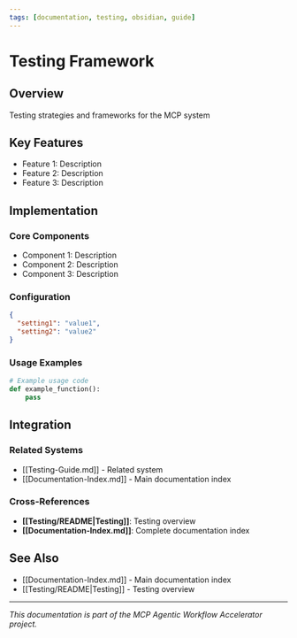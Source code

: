 ```yaml
---
tags: [documentation, testing, obsidian, guide]
---
```

# Testing Framework

## Overview

Testing strategies and frameworks for the MCP system

## Key Features

- Feature 1: Description
- Feature 2: Description  
- Feature 3: Description

## Implementation

### Core Components

- Component 1: Description
- Component 2: Description
- Component 3: Description

### Configuration

```json
{
  "setting1": "value1",
  "setting2": "value2"
}
```

### Usage Examples

```python
# Example usage code
def example_function():
    pass
```

## Integration

### Related Systems

- [[Testing-Guide.md]] - Related system
- [[Documentation-Index.md]] - Main documentation index

### Cross-References

- **[[Testing/README|Testing]]**: Testing overview
- **[[Documentation-Index.md]]**: Complete documentation index

## See Also

- [[Documentation-Index.md]] - Main documentation index
- [[Testing/README|Testing]] - Testing overview

---

*This documentation is part of the MCP Agentic Workflow Accelerator project.*
